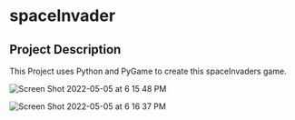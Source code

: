 # spaceInvader
## Project Description
This Project uses Python and PyGame to create this spaceInvaders game.

![Screen Shot 2022-05-05 at 6 15 48 PM](https://user-images.githubusercontent.com/72527380/167034781-84e77c11-f7ae-4caa-8bb7-bfd5ff222c68.png)

![Screen Shot 2022-05-05 at 6 16 37 PM](https://user-images.githubusercontent.com/72527380/167034851-733427fe-e712-4ef1-8be2-0ce814999910.png)
